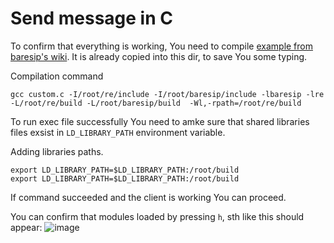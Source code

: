 # Send message in C

To confirm that everything is working, You need to compile [example from baresip's wiki](https://github.com/baresip/baresip/wiki/Using-baresip-as-a-library). It is already copied into this dir, to save You some typing. 

Compilation command
```
gcc custom.c -I/root/re/include -I/root/baresip/include -lbaresip -lre -L/root/re/build -L/root/baresip/build  -Wl,-rpath=/root/re/build
```

To run exec file successfully You need to amke sure that shared libraries files exsist in `LD_LIBRARY_PATH` environment variable.

Adding libraries paths.
```
export LD_LIBRARY_PATH=$LD_LIBRARY_PATH:/root/build
export LD_LIBRARY_PATH=$LD_LIBRARY_PATH:/root/build
```

If command succeeded and the client is working You can proceed.

You can confirm that modules loaded by pressing `h`, sth like this should appear:
![image](https://github.com/KubaTaba1uga/python_baresip_bindings/assets/73971628/21b87a5a-e2b6-44d6-b4d6-c9c2dd8fe448)
